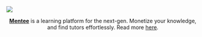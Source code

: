 <img src="https://pbs.twimg.com/profile_banners/1427175969228574724/1652260484/1500x500" />
<p align="center">
  <a href="https://trymentee.com/"><b>Mentee</b></a> is a learning platform for the next-gen. Monetize your knowledge, and find tutors effortlessly. Read more <a href="https://trymentee.com/blog">here</a>.
</p>
